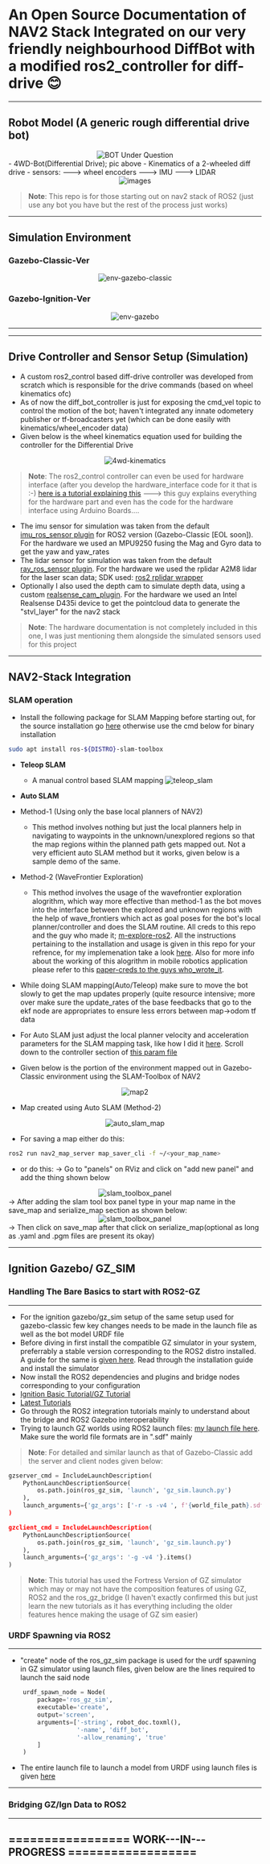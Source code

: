 # An Open Source Documentation of NAV2 Stack Integrated on our very friendly neighbourhood DiffBot with a modified ros2_controller for diff-drive 😊
---
## Robot Model (A generic rough differential drive bot)
<div align="center">
  <img src="https://github.com/user-attachments/assets/8b03e003-577b-4788-ba45-bcdd59a77109" alt="BOT Under Question">
</div>
- 4WD-Bot(Differential Drive); pic above
- Kinematics of a 2-wheeled diff drive
- sensors:
  ---> wheel encoders
  ---> IMU
  ---> LIDAR

<div align="center">
  <img src="https://github.com/user-attachments/assets/0b945339-4390-4472-9d93-8cf83ba6a45e" alt="images">
</div>

> **Note**: This repo is for those starting out on nav2 stack of ROS2 (just use any bot you have but the rest of the process just works)

---
## Simulation Environment
### Gazebo-Classic-Ver
<div align="center">
  <img src="https://github.com/user-attachments/assets/8c5bf891-49dd-4b4c-a5af-27febe81c357" alt="env-gazebo-classic">
</div>

### Gazebo-Ignition-Ver
<div align="center">
  <img src="https://github.com/user-attachments/assets/4730a15e-e183-4d31-8bc8-f434fcda8710" alt="env-gazebo">
</div>


---

---
## Drive Controller and Sensor Setup (Simulation)
- A custom ros2_control based diff-drive controller was developed from scratch which is responsible for the drive commands (based on wheel kinematics ofc)
- As of now the diff_bot_controller is just for exposing the cmd_vel topic to control the motion of the bot; haven't integrated any innate odometery publisher or tf-broadcasters yet (which can be done easily with kinematics/wheel_encoder data)
- Given below is the wheel kinematics equation used for building the controller for the Differential Drive
<div align="center">
  <img src="https://github.com/user-attachments/assets/c5f844a7-2789-4eb5-a41c-c62dba525b27" alt="4wd-kinematics">
</div>

> **Note**: The ros2_control controller can even be used for hardware interface (after you develop the hardware_interface code for it that is  :-) [here is a tutorial explaining this](https://youtu.be/J02jEKawE5U?si=voKkIPAWuf_jeQ7E) ---> this guy explains everything for the hardware part and even has the code for the hardware interface using Arduino Boards....

- The imu sensor for simulation was taken from the default [imu_ros_sensor plugin](https://github.com/ros-simulation/gazebo_ros_pkgs/blob/noetic-devel/gazebo_plugins/src/gazebo_ros_imu.cpp) for ROS2 version (Gazebo-Classic [EOL soon]). For the hardware we used an MPU9250 fusing the Mag and Gyro data to get the yaw and yaw_rates
- The lidar sensor for simulation was taken from the default [ray_ros_sensor plugin](https://github.com/ros-simulation/gazebo_ros_pkgs/blob/ros2/gazebo_plugins/src/gazebo_ros_ray_sensor.cpp). For the hardware we used the rplidar A2M8 lidar for the laser scan data; SDK used: [ros2 rplidar wrapper](https://github.com/CreedyNZ/rplidar_ros2)
- Optionally I also used the depth cam to simulate depth data, using a custom [realsense_cam_plugin](https://github.com/Labeeb1234/e-YRC-Hackathon/blob/main/realsense_gazebo_plugin/README.md). For the hardware we used an Intel Realsense D435i device to get the pointcloud data to generate the "stvl_layer" for the nav2 stack

> **Note**: The hardware documentation is not completely included in this one, I was just mentioning them alongside the simulated sensors used for this project

---
## NAV2-Stack Integration
### SLAM operation
- Install the following package for SLAM Mapping before starting out, for the source installation go [here](https://docs.nav2.org/tutorials/docs/navigation2_with_slam.html) otherwise use the cmd below for binary installation
``` bash
sudo apt install ros-${DISTRO}-slam-toolbox
```

- **Teleop SLAM**
  - A manual control based SLAM mapping
![teleop_slam](https://github.com/user-attachments/assets/9c42b915-349d-4f29-9cc3-e5bd41bd26b3)

- **Auto SLAM**
- Method-1 (Using only the base local planners of NAV2)
  - This method involves nothing but just the local planners help in navigating to waypoints in the unknown/unexplored regions so that the map regions within the planned path gets mapped out. Not a very efficient auto SLAM method but it works, given below is a sample demo of the same.

  <div align="center>
    <img src="https://github.com/user-attachments/assets/fe07f899-c0fe-4c2f-b768-753b4aa0b3f2" alt="auto_slam_ver1">
  </div>

- Method-2 (WaveFrontier Exploration)
  - This method involves the usage of the wavefrontier exploration alogrithm, which way more effective than method-1 as the bot moves into the interface between the explored and unknown regions with the help of wave_frontiers which act as goal poses for the bot's local planner/controller and does the SLAM routine. All creds to this repo and the guy who made it; [m-explore-ros2](https://github.com/robo-friends/m-explore-ros2). All the instructions pertaining to the installation and usage is given in this repo for your refrence, for my implemenation take a look [here](). Also for more info about the working of this alogrithm in mobile robotics application please refer to this [paper-creds to the guys who_wrote_it](https://arxiv.org/pdf/1806.03581).
    
    <div align="center>
      <img src="" alt="auto_slam_ver1">
    </div>
    
- While doing SLAM mapping(Auto/Teleop) make sure to move the bot slowly to get the map updates properly (quite resource intensive; more over make sure the update_rates of the base feedbacks that go to the ekf node are appropriates to ensure less errors between map->odom tf data
- For Auto SLAM just adjust the local planner velocity and acceleration parameters for the SLAM mapping task, like how I did it [here](https://github.com/Labeeb1234/diff_bot/blob/main/diff_bot_navigation/nav_params/auto_slam_nav_params.yaml). Scroll down to the controller section of [this param file](https://github.com/Labeeb1234/diff_bot/blob/main/diff_bot_navigation/nav_params/auto_slam_nav_params.yaml)
- Given below is the portion of the environment mapped out in Gazebo-Classic environment using the SLAM-Toolbox of NAV2
<div align="center">
  <img src="https://github.com/user-attachments/assets/51d03756-9e9b-485b-a1dd-ea5995abc0f6" alt="map2">
</div>

- Map created using Auto SLAM (Method-2)
<div align="center">
  <img src="https://github.com/user-attachments/assets/585180ed-99e7-48fd-aec0-2b2cb0b76859" alt="auto_slam_map">
</div>

- For saving a map either do this:
``` bash
ros2 run nav2_map_server map_saver_cli -f ~/<your_map_name>
```
- or do this:
-> Go to "panels" on RViz and click on "add new panel" and add the thing shown below
<div align="center">
  <img src="https://github.com/user-attachments/assets/52eccbc3-e1bb-4a2f-aae8-a3922129d9cc" alt="slam_toolbox_panel">
</div>
-> After adding the slam tool box panel type in your map name in the save_map and serialize_map section as shown below:
<div align="center">
  <img src="https://github.com/user-attachments/assets/a9671111-04f0-4c03-96f2-24f2910253d1" alt="slam_toolbox_panel">
</div>
-> Then click on save_map after that click on serialize_map(optional as long as .yaml and .pgm files are present its okay) 





---
## Ignition Gazebo/ GZ_SIM
### Handling The Bare Basics to start with ROS2-GZ
---
- For the ignition gazebo/gz_sim setup of the same setup used for gazebo-classic few key changes needs to be made in the launch file as well as the bot model URDF file
- Before diving in first install the compatible GZ simulator in your system, preferrably a stable version corresponding to the ROS2 distro installed. A guide for the same is [given here](https://gazebosim.org/docs/all/getstarted/). Read through the installation guide and install the simulator
- Now install the ROS2 dependencies and plugins and bridge nodes corresponding to your configuration
- [Ignition Basic Tutorial/GZ Tutorial](https://gazebosim.org/docs/fortress/tutorials/)
- [Latest Tutorials](https://gazebosim.org/docs/jetty/tutorials/)
- Go through the ROS2 integration tutorials mainly to understand about the bridge and ROS2 Gazebo interoperability
- Trying to launch GZ worlds using ROS2 launch files: [my launch file here](https://github.com/Labeeb1234/diff_bot/blob/main/diff_bot_description/launch/world.launch.py). Make sure the world file formats are in ".sdf" mainly

> **Note**: For detailed and similar launch as that of Gazebo-Classic add the server and client nodes given below:
``` python
gzserver_cmd = IncludeLaunchDescription(
    PythonLaunchDescriptionSource(
        os.path.join(ros_gz_sim, 'launch', 'gz_sim.launch.py')
    ),
    launch_arguments={'gz_args': ['-r -s -v4 ', f'{world_file_path}.sdf], 'on_exit_shutdown': 'true'}.items()
)

gzclient_cmd = IncludeLaunchDescription(
    PythonLaunchDescriptionSource(
        os.path.join(ros_gz_sim, 'launch', 'gz_sim.launch.py')
    ),
    launch_arguments={'gz_args': '-g -v4 '}.items()
)
```
>
> **Note**: This tutorial has used the Fortress Version of GZ simulator which may or may not have the composition features of using GZ, ROS2 and the ros_gz_bridge (I haven't exactly confirmed this but just learn the new tutorials as it has everything including the older features hence making the usage of GZ sim easier)  

### URDF Spawning via ROS2
---
- "create" node of the ros_gz_sim package is used for the urdf spawning in GZ simulator using launch files, given below are the lines required to launch the said node
``` python
    urdf_spawn_node = Node(
        package='ros_gz_sim',
        executable='create',
        output='screen',
        arguments=['-string', robot_doc.toxml(),
                   '-name', 'diff_bot',
                   '-allow_renaming', 'true'
        ]
    )
```
- The entire launch file to launch a model from URDF using launch files is given [here](https://github.com/Labeeb1234/diff_bot/blob/main/diff_bot_description/launch/gz.launch.py)

---

### Bridging GZ/Ign Data to ROS2
---


## ================= WORK---IN---PROGRESS ==================

